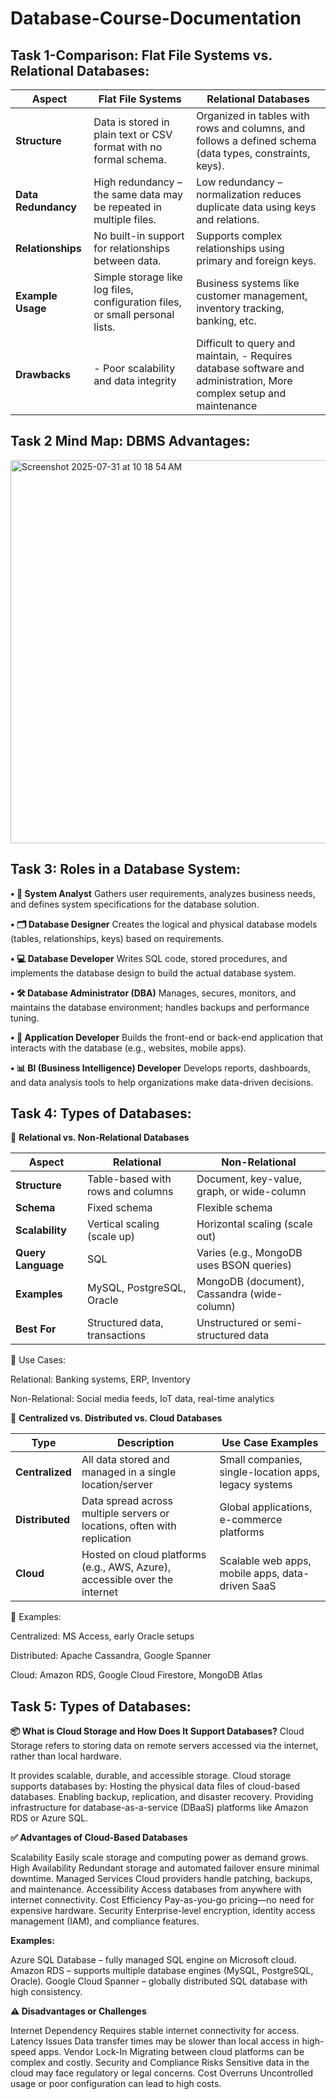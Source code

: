# Database-Course-Documentation

## Task 1-Comparison:  Flat File Systems vs. Relational Databases: 
| **Aspect**          | **Flat File Systems**                                                        | **Relational Databases**                                                                                 |
| ------------------- | ---------------------------------------------------------------------------- | -------------------------------------------------------------------------------------------------------- |
| **Structure**       | Data is stored in plain text or CSV format with no formal schema.            | Organized in tables with rows and columns, and follows a defined schema (data types, constraints, keys). |
| **Data Redundancy** | High redundancy – the same data may be repeated in multiple files.           | Low redundancy – normalization reduces duplicate data using keys and relations.                          |
| **Relationships**   | No built-in support for relationships between data.                          | Supports complex relationships using primary and foreign keys.                                           |
| **Example Usage**   | Simple storage like log files, configuration files, or small personal lists. | Business systems like customer management, inventory tracking, banking, etc.                             |
| **Drawbacks**       | - Poor scalability and data integrity                                        |   Difficult to query and maintain, - Requires database software and administration, More complex setup and maintenance                                                                                                        |

## Task 2 Mind Map:  DBMS Advantages: 

<img width="912" height="613" alt="Screenshot 2025-07-31 at 10 18 54 AM" src="https://github.com/user-attachments/assets/2f9103da-a591-4a51-8915-3e3c9e94cf72" />

## Task 3:  Roles in a Database System:


**• 🧩 System Analyst**
Gathers user requirements, analyzes business needs, and defines system specifications for the database solution.

**• 🗂 Database Designer**
Creates the logical and physical database models (tables, relationships, keys) based on requirements.

**• 💻 Database Developer**
Writes SQL code, stored procedures, and implements the database design to build the actual database system.

**• 🛠️ Database Administrator (DBA)**
Manages, secures, monitors, and maintains the database environment; handles backups and performance tuning.

**• 📱 Application Developer**
Builds the front-end or back-end application that interacts with the database (e.g., websites, mobile apps).

**• 📊 BI (Business Intelligence) Developer**
Develops reports, dashboards, and data analysis tools to help organizations make data-driven decisions.


## Task 4:  Types of Databases:

🔗 **Relational vs. Non-Relational Databases**

| **Aspect**         | **Relational**                    | **Non-Relational**                          |
| ------------------ | --------------------------------- | ------------------------------------------- |
| **Structure**      | Table-based with rows and columns | Document, key-value, graph, or wide-column  |
| **Schema**         | Fixed schema                      | Flexible schema                             |
| **Scalability**    | Vertical scaling (scale up)       | Horizontal scaling (scale out)              |
| **Query Language** | SQL                               | Varies (e.g., MongoDB uses BSON queries)    |
| **Examples**       | MySQL, PostgreSQL, Oracle         | MongoDB (document), Cassandra (wide-column) |
| **Best For**       | Structured data, transactions     | Unstructured or semi-structured data        |

📌 Use Cases:

Relational: Banking systems, ERP, Inventory

Non-Relational: Social media feeds, IoT data, real-time analytics


🧭 **Centralized vs. Distributed vs. Cloud Databases**

| **Type**        | **Description**                                                            | **Use Case Examples**                                 |
| --------------- | -------------------------------------------------------------------------- | ----------------------------------------------------- |
| **Centralized** | All data stored and managed in a single location/server                    | Small companies, single-location apps, legacy systems |
| **Distributed** | Data spread across multiple servers or locations, often with replication   | Global applications, e-commerce platforms             |
| **Cloud**       | Hosted on cloud platforms (e.g., AWS, Azure), accessible over the internet | Scalable web apps, mobile apps, data-driven SaaS      |

📌 Examples:

Centralized: MS Access, early Oracle setups

Distributed: Apache Cassandra, Google Spanner

Cloud: Amazon RDS, Google Cloud Firestore, MongoDB Atlas

## Task 5:  Types of Databases:

**📦 What is Cloud Storage and How Does It Support Databases?**
Cloud Storage refers to storing data on remote servers accessed via the internet, rather than local hardware.

It provides scalable, durable, and accessible storage.
Cloud storage supports databases by:
Hosting the physical data files of cloud-based databases.
Enabling backup, replication, and disaster recovery.
Providing infrastructure for database-as-a-service (DBaaS) platforms like Amazon RDS or Azure SQL.

**✅ Advantages of Cloud-Based Databases**

Scalability
Easily scale storage and computing power as demand grows.
High Availability
Redundant storage and automated failover ensure minimal downtime.
Managed Services
Cloud providers handle patching, backups, and maintenance.
Accessibility
Access databases from anywhere with internet connectivity.
Cost Efficiency
Pay-as-you-go pricing—no need for expensive hardware.
Security
Enterprise-level encryption, identity access management (IAM), and compliance features.

**Examples:**

Azure SQL Database – fully managed SQL engine on Microsoft cloud.
Amazon RDS – supports multiple database engines (MySQL, PostgreSQL, Oracle).
Google Cloud Spanner – globally distributed SQL database with high consistency.

**⚠️ Disadvantages or Challenges**

Internet Dependency
Requires stable internet connectivity for access.
Latency Issues
Data transfer times may be slower than local access in high-speed apps.
Vendor Lock-In
Migrating between cloud platforms can be complex and costly.
Security and Compliance Risks
Sensitive data in the cloud may face regulatory or legal concerns.
Cost Overruns
Uncontrolled usage or poor configuration can lead to high costs.

